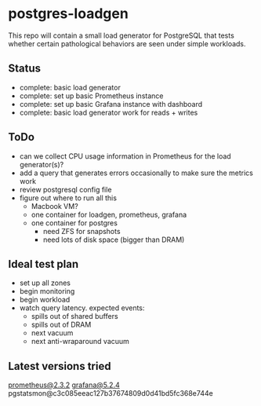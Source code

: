 # postgres-loadgen

This repo will contain a small load generator for PostgreSQL that tests whether
certain pathological behaviors are seen under simple workloads.

## Status

- complete: basic load generator
- complete: set up basic Prometheus instance
- complete: set up basic Grafana instance with dashboard
- complete: basic load generator work for reads + writes

## ToDo

- can we collect CPU usage information in Prometheus for the load generator(s)?
- add a query that generates errors occasionally to make sure the metrics work
- review postgresql config file
- figure out where to run all this
  - Macbook VM?
  - one container for loadgen, prometheus, grafana
  - one container for postgres
    - need ZFS for snapshots
    - need lots of disk space (bigger than DRAM)

## Ideal test plan

- set up all zones
- begin monitoring
- begin workload
- watch query latency.  expected events:
  - spills out of shared buffers
  - spills out of DRAM
  - next vacuum
  - next anti-wraparound vacuum

## Latest versions tried

prometheus@2.3.2
grafana@5.2.4
pgstatsmon@c3c085eeac127b37674809d0d41bd5fc368e744e
